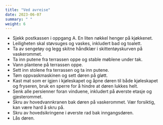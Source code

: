 ```yaml
---
title: "Ved avreise"
date: 2023-06-07
summary: " "
weight: 6
---
```


* Sjekk postkassen i oppgang A. En liten nøkkel henger på kjøkkenet.
* Leiligheten skal støvsuges og vaskes, inkludert bad og toalett.
* Ta av sengetøy og legg skitne håndklær i skittentøyskurven på vaskerommet.
* Ta inn putene fra terrassen oppe og stable møblene under tak.
* Vann plantene på terrassen oppe.
* Sett inn stolene fra terrassen og ta inn putene.
* Tøm oppvaskmaskinen og sett døren på gløtt.
* Kast mat som er igjen i kjøleskapet og åpne døren til både kjøleskapet og fryseren, bruk en sperre for å hindre at døren lukkes helt.
* Senk alle persienner foran vinduene, inkludert på øverste etasje og gjesterommet.
* Skru av hovedvannkranen bak døren på vaskerommet. Vær forsiktig, kan være hard å skru på.
* Skru av hovedsikringene i øverste rad bak inngangsdøren.
* Lås døren.